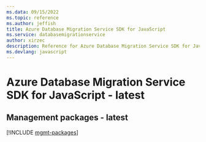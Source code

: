 ```yaml
---
ms.data: 09/15/2022
ms.topic: reference
ms.author: jeffish
title: Azure Database Migration Service SDK for JavaScript
ms.service: databasemigrationservice
author: xirzec
description: Reference for Azure Database Migration Service SDK for JavaScript
ms.devlang: javascript
---
```

# Azure Database Migration Service SDK for JavaScript - latest

## Management packages - latest
[!INCLUDE [mgmt-packages](database-migration-service-mgmt-index.md)]